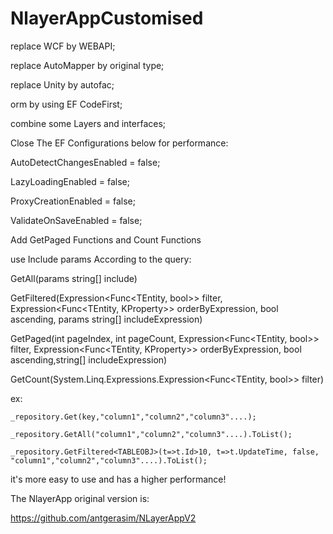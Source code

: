 # NlayerAppCustomised
replace WCF by WEBAPI;

replace AutoMapper by original type;

replace Unity by autofac;

orm by using EF CodeFirst;

combine some Layers and interfaces;

Close The EF Configurations below for performance:

AutoDetectChangesEnabled = false;

LazyLoadingEnabled = false;

ProxyCreationEnabled = false;

ValidateOnSaveEnabled = false;

Add GetPaged Functions and Count Functions


use Include params According to the query:

GetAll(params string[] include)

GetFiltered<KProperty>(Expression<Func<TEntity, bool>> filter, Expression<Func<TEntity, KProperty>> orderByExpression, bool ascending, params string[] includeExpression)

GetPaged<KProperty>(int pageIndex, int pageCount, Expression<Func<TEntity, bool>> filter,  Expression<Func<TEntity, KProperty>> orderByExpression, bool ascending,string[] includeExpression)

GetCount(System.Linq.Expressions.Expression<Func<TEntity, bool>> filter)

ex:

	_repository.Get(key,"column1","column2","column3"....);
        
	_repository.GetAll("column1","column2","column3"....).ToList();
        
	_repository.GetFiltered<TABLEOBJ>(t=>t.Id>10, t=>t.UpdateTime, false, "column1","column2","column3"....).ToList();

it's more easy to use and has a higher performance!

The NlayerApp original version is:

https://github.com/antgerasim/NLayerAppV2
